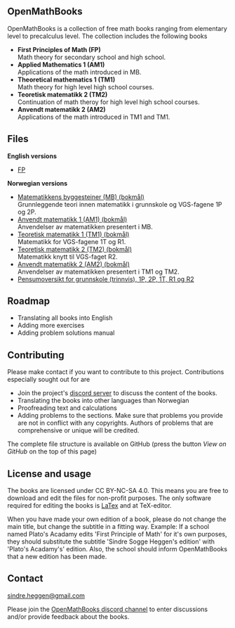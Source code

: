 ## OpenMathBooks

OpenMathBooks is a collection of free math books ranging from elementary level to precalculus level. The collection includes the following books
- **First Principles of Math (FP)**<br/>
  Math theory for secondary school and high school.
- **Applied Mathematics 1 (AM1)** <br/>
  Applications of the math introduced in MB.
- **Theoretical mathematics 1 (TM1)** <br/>
  Math theory for high level high school courses.
- **Teoretisk matematikk 2 (TM2)** <br/>
  Continuation of math theroy for high level high school courses.
- **Anvendt matematikk 2 (AM2)** <br/>
  Applications of the math introduced in TM1 and TM1.
  
## Files
**English versions**
- [FP](https://drive.google.com/file/d/1dYgNJhAPwST242vCtwdEP69xmgybLYXT/view?usp=share_link) <br/>

**Norwegian versions**
- [Matematikkens byggesteiner (MB) (bokmål)](https://drive.google.com/file/d/1WiS51PH0V7FKyO-XZSedae_IfhTOfCaH/view?usp=sharing)
  <br/> Grunnleggende teori innen matematikk i grunnskole og VGS-fagene 1P og 2P.
- [Anvendt matematikk 1 (AM1) (bokmål)](https://drive.google.com/file/d/1dwh-TgFX1BxHFfOOOk6WVjYAX56Q9LOZ/view?usp=sharing) 
  <br/>  Anvendelser av matematikken presentert i MB.
- [Teoretisk matematikk 1 (TM1) (bokmål)](https://drive.google.com/file/d/1JJQBkm5yuZ1IaA2lHR1_lQgkqQe6WUgP/view?usp=sharing)
  <br/> Matematikk for VGS-fagene 1T og R1.
- [Teoretisk matematikk 2 (TM2) (bokmål)](https://drive.google.com/file/d/1x3XitDqHoekOpJlexEd6hCjNZI9pcckH/view?usp=sharing) 
  <br/> Matematikk knytt til VGS-faget R2. 
- [Anvendt matematikk 2 (AM2) (bokmål)](https://drive.google.com/file/d/1AyJLyizhYbwCte_vJyA3pVZh8Ro-h3oF/view?usp=sharing)
  <br/> Anvendelser av matematikken presentert i TM1 og TM2. 
- [Pensumoversikt for grunnskole (trinnvis), 1P, 2P, 1T, R1 og R2](https://github.com/sindrsh/openmathbooks/blob/main/ekstra/pensum/pensum.pdf)

## Roadmap
- Translating all books into English
- Adding more exercises
- Adding problem solutions manual

## Contributing
Please make contact if you want to contribute to this project. Contributions especially sought out for are
- Join the project's [discord server](https://discord.gg/jz9mPjkCNb) to discuss the content of the books.
- Translating the books into other languages than Norwegian
- Proofreading text and calculations
- Adding problems to the sections. Make sure that problems you provide are not in conflict with any copyrights. Authors of problems that are comprehensive or unique will be credited.

The complete file structure is available on GitHub (press the button _View on GitHub_ on the top of this page)

## License and usage
The books are licensed under CC BY-NC-SA 4.0. This means you are free to download and edit the files for non-profit purposes. The only software required for editing the books is [LaTex](https://www.latex-project.org/) and at TeX-editor.

When you have made your own edition of a book, please do not change the main title, but change the subtitle in a fitting way.
Example: If a school named Plato's Acadamy edits 'First Principle of Math' for it's own purposes, they should substitute the subtitle 'Sindre Sogge Heggen's edition' with 'Plato's Acadamy's' edition. Also, the school should inform OpenMathBooks that
a new edition has been made.

## Contact
sindre.heggen@gmail.com

Please join the [OpenMathBooks discord channel](https://discord.gg/jz9mPjkCNb) to enter discussions and/or provide feedback about the books.
